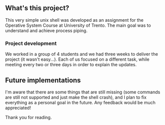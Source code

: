 ## What's this project?
This very simple unix shell was developed as an assignment for the Operative System Course at University of Trento. The main goal was to understand and achieve process piping.

### Project development
We worked in a group of 4 students and we had three weeks to deliver the project (it wasn't easy...). 
Each of us focused on a different task, while meeting every two or three days in order to explain the updates. 

## Future implementations
I'm aware that there are some things that are still missing (some commands are still not supported and just make the shell crash), and I plan to fix everything as a personal goal in the future.
Any feedback would be much appreciated!

Thank you for reading.
